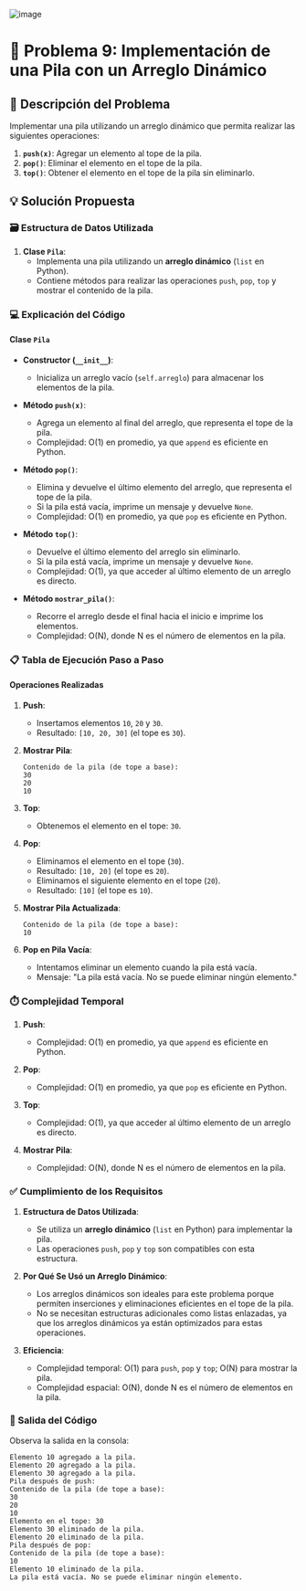 ![image](https://github.com/user-attachments/assets/e1b1b52f-de9a-4232-ace4-62889211479a)

# **🎯 Problema 9: Implementación de una Pila con un Arreglo Dinámico**

## **📖 Descripción del Problema**
Implementar una pila utilizando un arreglo dinámico que permita realizar las siguientes operaciones:
1. **`push(x)`**: Agregar un elemento al tope de la pila.
2. **`pop()`**: Eliminar el elemento en el tope de la pila.
3. **`top()`**: Obtener el elemento en el tope de la pila sin eliminarlo.

## **💡 Solución Propuesta**

### **🗃️ Estructura de Datos Utilizada**
1. **Clase `Pila`**:
   - Implementa una pila utilizando un **arreglo dinámico** (`list` en Python).
   - Contiene métodos para realizar las operaciones `push`, `pop`, `top` y mostrar el contenido de la pila.

### **💻 Explicación del Código**

#### **Clase `Pila`**
- **Constructor (`__init__`)**:
  - Inicializa un arreglo vacío (`self.arreglo`) para almacenar los elementos de la pila.

- **Método `push(x)`**:
  - Agrega un elemento al final del arreglo, que representa el tope de la pila.
  - Complejidad: O(1) en promedio, ya que `append` es eficiente en Python.

- **Método `pop()`**:
  - Elimina y devuelve el último elemento del arreglo, que representa el tope de la pila.
  - Si la pila está vacía, imprime un mensaje y devuelve `None`.
  - Complejidad: O(1) en promedio, ya que `pop` es eficiente en Python.

- **Método `top()`**:
  - Devuelve el último elemento del arreglo sin eliminarlo.
  - Si la pila está vacía, imprime un mensaje y devuelve `None`.
  - Complejidad: O(1), ya que acceder al último elemento de un arreglo es directo.

- **Método `mostrar_pila()`**:
  - Recorre el arreglo desde el final hacia el inicio e imprime los elementos.
  - Complejidad: O(N), donde N es el número de elementos en la pila.

### **📋 Tabla de Ejecución Paso a Paso**

#### **Operaciones Realizadas**
1. **Push**:
   - Insertamos elementos `10`, `20` y `30`.
   - Resultado: `[10, 20, 30]` (el tope es `30`).

2. **Mostrar Pila**:
   ```
   Contenido de la pila (de tope a base):
   30
   20
   10
   ```

3. **Top**:
   - Obtenemos el elemento en el tope: `30`.

4. **Pop**:
   - Eliminamos el elemento en el tope (`30`).
   - Resultado: `[10, 20]` (el tope es `20`).
   - Eliminamos el siguiente elemento en el tope (`20`).
   - Resultado: `[10]` (el tope es `10`).

5. **Mostrar Pila Actualizada**:
   ```
   Contenido de la pila (de tope a base):
   10
   ```

6. **Pop en Pila Vacía**:
   - Intentamos eliminar un elemento cuando la pila está vacía.
   - Mensaje: "La pila está vacía. No se puede eliminar ningún elemento."

### **⏱️ Complejidad Temporal**
1. **Push**:
   - Complejidad: O(1) en promedio, ya que `append` es eficiente en Python.

2. **Pop**:
   - Complejidad: O(1) en promedio, ya que `pop` es eficiente en Python.

3. **Top**:
   - Complejidad: O(1), ya que acceder al último elemento de un arreglo es directo.

4. **Mostrar Pila**:
   - Complejidad: O(N), donde N es el número de elementos en la pila.

### **✅ Cumplimiento de los Requisitos**
1. **Estructura de Datos Utilizada**:
   - Se utiliza un **arreglo dinámico** (`list` en Python) para implementar la pila.
   - Las operaciones `push`, `pop` y `top` son compatibles con esta estructura.

2. **Por Qué Se Usó un Arreglo Dinámico**:
   - Los arreglos dinámicos son ideales para este problema porque permiten inserciones y eliminaciones eficientes en el tope de la pila.
   - No se necesitan estructuras adicionales como listas enlazadas, ya que los arreglos dinámicos ya están optimizados para estas operaciones.

3. **Eficiencia**:
   - Complejidad temporal: O(1) para `push`, `pop` y `top`; O(N) para mostrar la pila.
   - Complejidad espacial: O(N), donde N es el número de elementos en la pila.

### **📢 Salida del Código**
Observa la salida en la consola:
```
Elemento 10 agregado a la pila.
Elemento 20 agregado a la pila.
Elemento 30 agregado a la pila.
Pila después de push:
Contenido de la pila (de tope a base):
30
20
10
Elemento en el tope: 30
Elemento 30 eliminado de la pila.
Elemento 20 eliminado de la pila.
Pila después de pop:
Contenido de la pila (de tope a base):
10
Elemento 10 eliminado de la pila.
La pila está vacía. No se puede eliminar ningún elemento.
```
